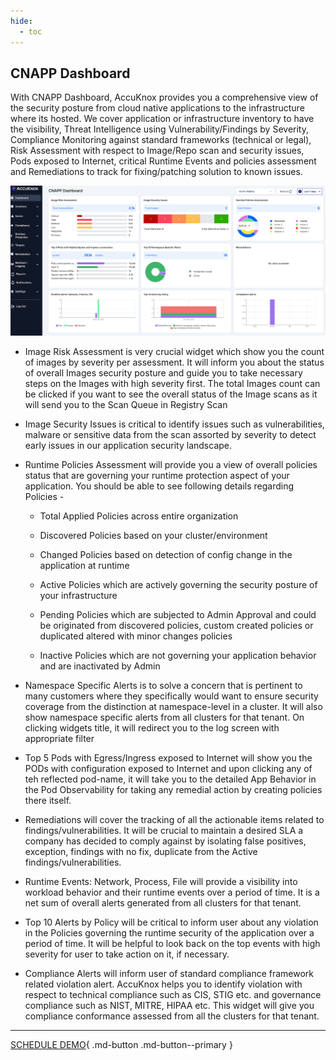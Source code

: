 ```yaml
---
hide:
  - toc
---
```


## **CNAPP Dashboard**

 

With CNAPP Dashboard, AccuKnox provides you a comprehensive view of the security posture from cloud native applications to the infrastructure where its hosted. We cover application or infrastructure inventory to have the visibility, Threat Intelligence using Vulnerability/Findings by Severity, Compliance Monitoring against standard frameworks (technical or legal), Risk Assessment with respect to Image/Repo scan and security issues, Pods exposed to Internet,  critical Runtime Events and policies assessment and Remediations to track for fixing/patching solution to known issues.

 ![](/saas/images/cnapp-dash.png)

+ Image Risk Assessment is very crucial widget which show you the count of images by severity per assessment. It will inform you about the status of overall Images security posture and guide you to take necessary steps on the Images with high severity first. The total Images count can be clicked if you want to see the overall status of the Image scans as it  will send you to the Scan Queue in Registry Scan 

+ Image Security Issues is critical to identify issues such as vulnerabilities, malware or sensitive data from the scan assorted by severity to detect early issues in our application security landscape. 

+ Runtime Policies Assessment will provide you a view of overall policies status that are governing your runtime protection aspect of your application. You should be able to see following details regarding Policies -

  + Total Applied Policies across entire organization

  + Discovered Policies based on your cluster/environment

  + Changed Policies based on detection of config change in the application at runtime

  + Active Policies which are actively governing the security posture of your infrastructure

  + Pending Policies which are subjected to Admin Approval and could be originated from discovered policies, custom created policies or duplicated altered with minor changes policies

  + Inactive Policies which are not governing your application behavior and are inactivated by Admin

+ Namespace Specific Alerts is to solve a concern that is pertinent to many customers where they specifically would want to ensure security coverage from the distinction at namespace-level in a cluster. It will also show namespace specific alerts from all clusters for that tenant. On clicking widgets title, it will redirect you to the log screen with appropriate filter

+ Top 5 Pods with Egress/Ingress exposed to Internet will show you the PODs with configuration exposed to Internet and upon clicking any of teh reflected pod-name, it will take you to the detailed App Behavior in the Pod Observability for taking any remedial action by creating policies there itself.

+ Remediations will cover the tracking of all the actionable items related to findings/vulnerabilities. It will be crucial to maintain a desired SLA a company has decided to comply against by isolating false positives, exception, findings with no fix, duplicate from the Active findings/vulnerabilities.

+ Runtime Events: Network, Process, File will provide a visibility into workload behavior and their runtime events over a period of time. It is a net sum of overall alerts generated from all clusters for that tenant.

+ Top 10 Alerts by Policy will be critical to inform user about any violation in the Policies governing the runtime security of the application over a period of time. It will be helpful to look back on the top events with high severity for user to take action on it, if necessary.

+ Compliance Alerts will inform user of standard compliance framework related violation alert. AccuKnox helps you to identify violation with respect to technical compliance such as CIS, STIG etc. and governance compliance such as NIST, MITRE, HIPAA etc. This widget will give you compliance conformance assessed from all the clusters for that tenant.

- - - 
[SCHEDULE DEMO](https://www.accuknox.com/contact-us){ .md-button .md-button--primary }
